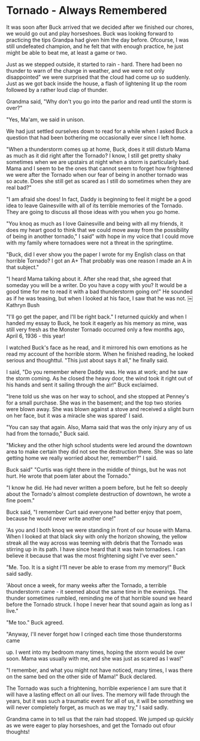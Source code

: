 Tornado - Always Remembered
===========================

It was soon after Buck arrived that we decided after we finished our chores, we would
go out and play horseshoes. Buck was looking forward to practicing the tips Grandpa
had given him the day before. Ofcourse, I was still undefeated champion, and he felt
that with enough practice, he just might be able to beat me, at least a game or two.

Just as we stepped outside, it started to rain - hard. There had been no thunder to
warn of the change in weather, and we were not only disappointed" we were surprised
that the cloud had come up so suddenly. Just as we got back inside the house, a flash
of lightening lit up the room followed by a rather loud clap of thunder.

Grandma said, "Why don't you go into the parlor and read until the storm is over?"

"Yes, Ma'am, we said in unison.

We had just settled ourselves down to read for a while when I asked Buck a question
that had been bothering me occasionally ever since I left home.

"When a thunderstorm comes up at home, Buck, does it still disturb Mama as much as it
did right after the Tornado? I know, I still get pretty shaky sometimes when we are
upstairs at night when a storm is particularly bad. Mama and I seem to be the ones
that cannot seem to forget how frightened we were after the Tornado when our fear of
being in another tornado was so acute. Does she still get as scared as I still do
sometimes when they are real bad?"

"I am afraid she does! In fact, Daddy is beginning to feel it might be a good idea to
leave Gainesville with all of its terrible memories of the Tornado. They are going to
discuss all those ideas with you when you go home.

"You knoq as much as I love Gainesville and being with all my friends, it does my
heart good to think that we could move away from the possibility of being in another
tornado," I said" with hope in my voice that I could move with my family where
tornadoes were not a threat in the springtime.

"Buck, did I ever show you the paper I wrote for my English class on that horrible
Tornado? I got an A+ That probably was one reason I made an A in that subject."

"I heard Mama talking about it. After she read that, she agreed that someday you will
be a writer. Do you have a copy with you? It would be a good time for me to read it
with a bad thunderstorm going on!" He sounded as if he was teasing, but when I looked
at his face, I saw that he was not.  ￼Kathryn Bush

"I'll go get the paper, and I'll be right back." I returned quickly and when I handed
my essay to Buck, he took it eagerly as his memory as mine, was still very fresh as
the Monster Tornado occurred only a few months ago, April 6, 1936 - this year!

I watched Buck's face as he read, and it mirrored his own emotions as he read my
account of the horrible storm. When he finished reading, he looked serious and
thoughttul. "This just about says it all," he finally said.

I said, "Do you remember where Daddy was. He was at work; and he saw the storm
coming. As he closed the heavy door, the wind took it right out of his hands and sent
it sailing through the air!" Buck exclaimed.

"Irene told us she was on her way to school, and she stopped at Penney's for a small
purchase. She was in the basement; and the top two stories were blown away. She was
blown against a stove and received a slight burn on her face, but it was a miracle
she was spared' I said.

"You can say that again. Also, Mama said that was the only injury any of us had from
the tornado," Buck said.

"Mickey and the other high school students were led around the downtown area to make
certain they did not see the destruction there. She was so late getting home we
really worried about her, remember?" I said.

Buck said" "Curtis was right there in the middle of things, but he was not hurt. He
wrote that poem later about the Tornado."

"I know he did. He had never written a poem before, but he felt so deeply about the
Tornado's almost complete destruction of downtown, he wrote a fine poem."

Buck said, "I remember Curt said everyone had better enjoy that poem, because he
would never write another one!"

'As you and I both knoq we were standing in front of our house with Mama. When I
looked at that black sky with only the horizon showing, the yellow streak all the way
across was teeming with debris that the Tornado was stirring up in its path. I have
since heard that it was twin tornadoes. I can believe it because that was the most
frightening sight I've ever seen."

"Me. Too. It is a sight I'11 never be able to erase from my memory!" Buck said sadly.

'About once a week, for many weeks after the Tornado, a terrible thunderstorm came -
it seemed about the same time in the evenings. The thunder sometimes rumbled,
reminding me of that horrible sound we heard before the Tornado struck. I hope I
never hear that sound again as long as I live."

"Me too." Buck agreed.

"Anyway, I'll never forget how I cringed each time those thunderstorms came

up. I went into my bedroom many times, hoping the storm would be over soon. Mama was
usually with me, and she was just as scared as I was!"

"I remember, and what you might not have noticed, many times, I was there on the same
bed on the other side of Mama!" Buck declared.

The Tornado was such a frightening, horrible experience I am sure that it will have a
lasting effect on all our lives. The memory will fade through the years, but it was
such a traumatic event for all of us, it will be something we will never completely
forget, as much as we may try," I said sadly.

Grandma came in to tell us that the rain had stopped. We jumped up quickly as we were
eager to play horseshoes, and get the Tornado out ofour thoughts!
